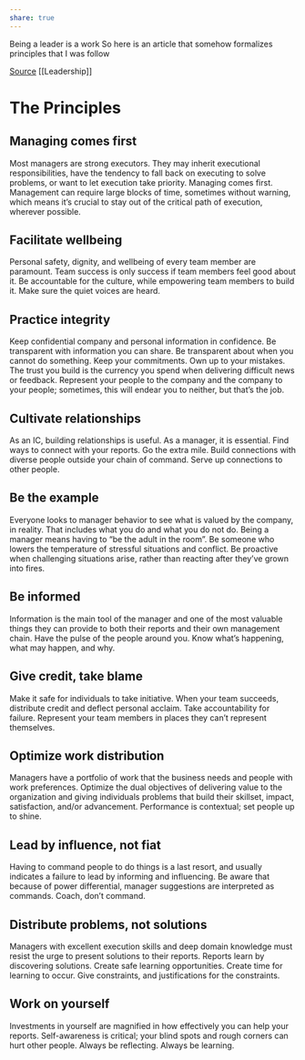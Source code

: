 ```yaml
---
share: true
---
```

Being a leader is a work
So here is an article that somehow formalizes principles that I was follow

[Source](https://acjay.com/2022/03/11/11-principles-of-engineering-management/) [[Leadership]]

# The Principles

## Managing comes first

Most managers are strong executors. They may inherit executional responsibilities, have the tendency to fall back on executing to solve problems, or want to let execution take priority. Managing comes first. Management can require large blocks of time, sometimes without warning, which means it’s crucial to stay out of the critical path of execution, wherever possible.

## Facilitate wellbeing

Personal safety, dignity, and wellbeing of every team member are paramount. Team success is only success if team members feel good about it. Be accountable for the culture, while empowering team members to build it. Make sure the quiet voices are heard.

## Practice integrity

Keep confidential company and personal information in confidence. Be transparent with information you can share. Be transparent about when you cannot do something. Keep your commitments. Own up to your mistakes. The trust you build is the currency you spend when delivering difficult news or feedback. Represent your people to the company and the company to your people; sometimes, this will endear you to neither, but that’s the job.

## Cultivate relationships

As an IC, building relationships is useful. As a manager, it is essential. Find ways to connect with your reports. Go the extra mile. Build connections with diverse people outside your chain of command. Serve up connections to other people.

## Be the example

Everyone looks to manager behavior to see what is valued by the company, in reality. That includes what you do and what you do not do. Being a manager means having to “be the adult in the room”. Be someone who lowers the temperature of stressful situations and conflict. Be proactive when challenging situations arise, rather than reacting after they’ve grown into fires.

## Be informed

Information is the main tool of the manager and one of the most valuable things they can provide to both their reports and their own management chain. Have the pulse of the people around you. Know what’s happening, what may happen, and why.

## Give credit, take blame

Make it safe for individuals to take initiative. When your team succeeds, distribute credit and deflect personal acclaim. Take accountability for failure. Represent your team members in places they can’t represent themselves.

## Optimize work distribution

Managers have a portfolio of work that the business needs and people with work preferences. Optimize the dual objectives of delivering value to the organization and giving individuals problems that build their skillset, impact, satisfaction, and/or advancement. Performance is contextual; set people up to shine.

## Lead by influence, not fiat

Having to command people to do things is a last resort, and usually indicates a failure to lead by informing and influencing. Be aware that because of power differential, manager suggestions are interpreted as commands. Coach, don’t command.

## Distribute problems, not solutions

Managers with excellent execution skills and deep domain knowledge must resist the urge to present solutions to their reports. Reports learn by discovering solutions. Create safe learning opportunities. Create time for learning to occur. Give constraints, and justifications for the constraints.

## Work on yourself

Investments in yourself are magnified in how effectively you can help your reports. Self-awareness is critical; your blind spots and rough corners can hurt other people. Always be reflecting. Always be learning.